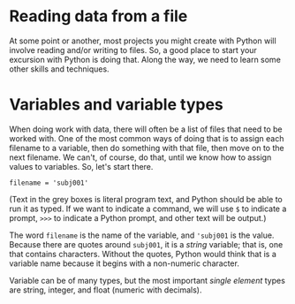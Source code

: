 # Reading data from a file

At some point or another, most projects you might create with Python will
involve reading and/or writing to files.  So, a good place to start your
excursion with Python is doing that.  Along the way, we need to learn some
other skills and techniques.

# Variables and variable types

When doing work with data, there will often be a list of files that need
to be worked with.  One of the most common ways of doing that is to assign
each filename to a variable, then do something with that file, then move on
to the next filename.  We can't, of course, do that, until we know how to
assign values to variables.  So, let's start there.

```
filename = 'subj001'

```

(Text in the grey boxes is literal program text, and Python should be able to
run it as typed.  If we want to indicate a command, we will use `$` to indicate
a prompt, `>>>` to indicate a Python prompt, and other text will be output.)

The word `filename` is the name of the variable, and `'subj001` is the value.
Because there are quotes around `subj001`, it is a _string_ variable; that is,
one that contains characters.  Without the quotes, Python would think that is
a variable name because it begins with a non-numeric character.

Variable can be of many types, but the most important _single element_ types
are string, integer, and float (numeric with decimals).  

